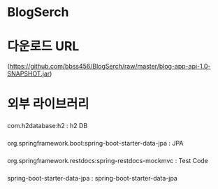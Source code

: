 # BlogSerch
# 다운로드 URL
(https://github.com/bbss456/BlogSerch/raw/master/blog-app-api-1.0-SNAPSHOT.jar) 

# 외부 라이브러리
###
com.h2database:h2 : h2 DB
###
org.springframework.boot:spring-boot-starter-data-jpa : JPA
###
org.springframework.restdocs:spring-restdocs-mockmvc : Test Code
###
spring-boot-starter-data-jpa : spring-boot-starter-data-jpa
